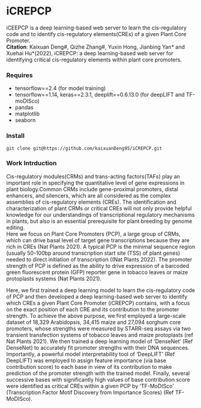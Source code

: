 # iCREPCP
iCEEPCP is a deep learning-based web server to learn the cis-regulatory code and to identify cis-regulatory elements(CREs) of a given Plant Core Promoter.<br>
**Citation**: Kaixuan Deng#, Qizhe Zhang#, Yuxin Hong, Jianbing Yan* and Xuehai Hu*(2022), iCREPCP: a deep learning-based web server for identifying critical cis-regulatory elements within plant core promoters.<br>
### Requires
- tensorflow==2.4 (for model training)
- tensorflow==1.14, keras==2.3.1, deeplift==0.6.13.0 (for deepLIFT and TF-moDISco)
- pandas
- matplotlib
- seaborn
### Install
```
git clone git@https://github.com/kaixuanDeng95/iCREPCP.git
```
### Work Intrduction
<p>
Cis-regulatory modules(CRMs) and trans-acting factors(TAFs)  play an important role in specifying the quantitative level of gene expressions in plant biology.Common CRMs include gene-proximal promoters, distal enhancers, and silencers, which are all considered as the complex assemblies of cis-regulatory elements (CREs). The identification and characterization of plant CRMs or critical CREs will not only provide helpful knowledge for our understandings of transcriptional regulatory mechanisms in plants, but also is an essential prerequisite for plant breeding by genome editing. <br>
Here we focus on Plant Core Promoters (PCP), a large group of CRMs, which can drive basal level of target gene transcriptions because they are rich in CREs (Nat Plants 2021). A typical PCP is the minimal sequence region (usually 50-100bp around transcription start site (TSS) of plant genes) needed to direct initiation of transcription ((Nat Plants 2022). The promoter strength of PCP is defined as the ability to drive expression of a barcoded green fluorescent protein (GFP) reporter gene in tobacco leaves or maize protoplasts systems (Nat Plants 2021).
 </p>
 <p>
  Here, we first trained a deep learning model to learn the cis-regulatory code of PCP and then developed a deep learning-based web server to identify which CREs a given Plant Core Promoter (iCREPCP) contains, with a focus on the exact position of each CRE and its contribution to the promoter strength. To achieve the above purpose, we first employed a large-scale dataset of 18,329 Arabidopsis, 34,415 maize and 27,094 sorghum core promoters, whose strengths were measured by STARR-seq assays via two transient transfection systems of tobacco leaves and maize protoplasts (ref Nat Plants 2021). We then trained a deep learning model of ‘DenseNet’ (Ref DenseNet) to accurately fit promoter strengths with their DNA sequences. Importantly, a powerful model interpretability tool of ‘DeepLIFT’ (Ref DeepLIFT) was employed to assign feature importance (via base contribution score) to each base in view of its contribution to make prediction of the promoter strength with the trained model. Finally, several successive bases with significantly high values of base contribution score were identified as critical CREs within a given PCP by ‘TF-MoDISco’ (Transcription Factor Motif Discovery from Importance Scores) (Ref TF-MoDISco). 
  </p>
